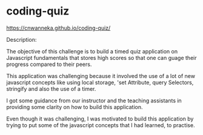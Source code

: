 # coding-quiz

https://cnwanneka.github.io/coding-quiz/

Description:

The objective of this challenge is to build a timed quiz application on Javascript fundamentals that stores high scores so that one can guage their 
progress compared to their peers.

This application was challenging because it involved the use of a lot of new javascript concepts like using local storage, 'set Attribute, query Selectors, stringify and also the use of a timer.

I got some guidance from our instructor and the teaching assistants in providing some clarity on how to build this application.

Even though it was challenging, I was motivated to build this application by trying to put some of the javascript concepts that I had learned, to practise.
